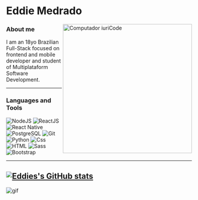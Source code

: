 
<h1>Eddie Medrado</h1>

<img src="https://user-images.githubusercontent.com/100213506/227987748-9c3616a4-1282-4ce7-9ccb-c4bf9d3a87b7.gif" min-width="400px" max-width="350px" width="350px" align="right" alt="Computador iuriCode">


### About me

I am an 18yo Brazilian Full-Stack focused on frontend and mobile developer and student of Multiplataform Software Development.

---
### Languages and Tools
<p align="left">
  
  <img alt="NodeJS" src="https://img.shields.io/badge/node.js%20-%2343853D.svg?&style=for-the-badge&logo=node.js&logoColor=white"/>
  <img alt="ReactJS" src="https://img.shields.io/badge/reactjs-%2300ADD8.svg?&style=for-the-badge&logo=react&logoColor=white"/>
  <img alt="React Native" src="https://img.shields.io/badge/react_native-%2320232a.svg?style=for-the-badge&logo=react&logoColor=%2361DAFB" />
  <img alt="PostgreSQL" src="https://img.shields.io/badge/PostgreSQL-336791?logo=postgresql&logoColor=white&style=for-the-badge"/>
  <img alt="Git" src="https://img.shields.io/badge/Git-000?logo=Git&logoColor=white&style=for-the-badge" />
  <img alt="Python" src="https://img.shields.io/badge/python%20-%2314354C.svg?&style=for-the-badge&logo=python&logoColor=yellow"/>
  <img alt="Css" src="https://img.shields.io/badge/CSS-1572B6?logo=css3&logoColor=white&style=for-the-badge" />
  <img alt="HTML" src="https://img.shields.io/badge/HTML-E34F26?logo=html5&logoColor=white&style=for-the-badge" />
  <img alt="Sass" src="https://img.shields.io/badge/SASS-hotpink.svg?style=for-the-badge&logo=SASS&logoColor=white" />
  <img alt="Bootstrap" src="https://img.shields.io/badge/bootstrap-%23563D7C.svg?style=for-the-badge&logo=bootstrap&logoColor=white" />
  
</p>

---

[![Eddies's GitHub stats](https://github-readme-stats.vercel.app/api?username=eduiseddie&count_private=true&show_icons=true&theme=radical)](https://github.com/eduiseddie/github-readme-stats)
---
![gif](https://user-images.githubusercontent.com/100213506/227987383-374ae5c9-1dc0-41f6-8a82-247e1e8c1036.gif)
